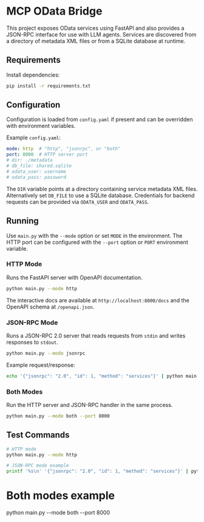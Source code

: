 # MCP OData Bridge

This project exposes OData services using FastAPI and also provides a JSON-RPC interface for use with LLM agents. Services are discovered from a directory of metadata XML files or from a SQLite database at runtime.

## Requirements

Install dependencies:

```bash
pip install -r requirements.txt
```

## Configuration

Configuration is loaded from `config.yaml` if present and can be overridden with environment variables.

Example `config.yaml`:

```yaml
mode: http  # "http", "jsonrpc", or "both"
port: 8000  # HTTP server port
# dir: ./metadata
# db_file: shared.sqlite
# odata_user: username
# odata_pass: password
```

The `DIR` variable points at a directory containing service metadata XML files. Alternatively set `DB_FILE` to use a SQLite database. Credentials for backend requests can be provided via `ODATA_USER` and `ODATA_PASS`.

## Running

Use `main.py` with the `--mode` option or set `MODE` in the environment. The
HTTP port can be configured with the `--port` option or `PORT` environment
variable.

### HTTP Mode

Runs the FastAPI server with OpenAPI documentation.

```bash
python main.py --mode http
```

The interactive docs are available at `http://localhost:8000/docs` and the OpenAPI schema at `/openapi.json`.

### JSON-RPC Mode

Runs a JSON-RPC 2.0 server that reads requests from `stdin` and writes responses to `stdout`.

```bash
python main.py --mode jsonrpc
```

Example request/response:

```bash
echo '{"jsonrpc": "2.0", "id": 1, "method": "services"}' | python main.py --mode jsonrpc
```

### Both Modes

Run the HTTP server and JSON-RPC handler in the same process.

```bash
python main.py --mode both --port 8000
```

## Test Commands

```bash
# HTTP mode
python main.py --mode http

# JSON-RPC mode example
printf '%s\n' '{"jsonrpc": "2.0", "id": 1, "method": "services"}' | python main.py --mode jsonrpc
```

# Both modes example
python main.py --mode both --port 8000
```
